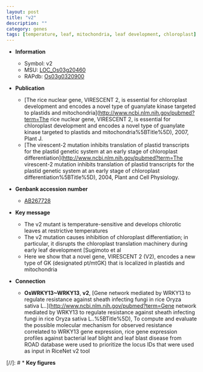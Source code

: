 ```yaml
---
layout: post
title: "v2"
description: ""
category: genes
tags: [temperature, leaf, mitochondria, leaf development, chloroplast]
---
```


* **Information**  
    + Symbol: v2  
    + MSU: [LOC_Os03g20460](http://rice.plantbiology.msu.edu/cgi-bin/ORF_infopage.cgi?orf=LOC_Os03g20460)  
    + RAPdb: [Os03g0320900](http://rapdb.dna.affrc.go.jp/viewer/gbrowse_details/irgsp1?name=Os03g0320900)  

* **Publication**  
    + [The rice nuclear gene, VIRESCENT 2, is essential for chloroplast development and encodes a novel type of guanylate kinase targeted to plastids and mitochondria](http://www.ncbi.nlm.nih.gov/pubmed?term=The rice nuclear gene, VIRESCENT 2, is essential for chloroplast development and encodes a novel type of guanylate kinase targeted to plastids and mitochondria%5BTitle%5D), 2007, Plant J.
    + [The virescent-2 mutation inhibits translation of plastid transcripts for the plastid genetic system at an early stage of chloroplast differentiation](http://www.ncbi.nlm.nih.gov/pubmed?term=The virescent-2 mutation inhibits translation of plastid transcripts for the plastid genetic system at an early stage of chloroplast differentiation%5BTitle%5D), 2004, Plant and Cell Physiology.

* **Genbank accession number**  
    + [AB267728](http://www.ncbi.nlm.nih.gov/nuccore/AB267728)

* **Key message**  
    + The v2 mutant is temperature-sensitive and develops chlorotic leaves at restrictive temperatures
    + The v2 mutation causes inhibition of chloroplast differentiation; in particular, it disrupts the chloroplast translation machinery during early leaf development [Sugimoto et al
    + Here we show that a novel gene, VIRESCENT 2 (V2), encodes a new type of GK (designated pt/mtGK) that is localized in plastids and mitochondria

* **Connection**  
    + __OsWRKY13~WRKY13__, __v2__, [Gene network mediated by WRKY13 to regulate resistance against sheath infecting fungi in rice Oryza sativa L..](http://www.ncbi.nlm.nih.gov/pubmed?term=Gene network mediated by WRKY13 to regulate resistance against sheath infecting fungi in rice Oryza sativa L..%5BTitle%5D),  To compute and evaluate the possible molecular mechanism for observed resistance correlated to WRKY13 gene expression, rice gene expression profiles against bacterial leaf blight and leaf blast disease from ROAD database were used to prioritize the locus IDs that were used as input in RiceNet v2 tool

[//]: # * **Key figures**  


